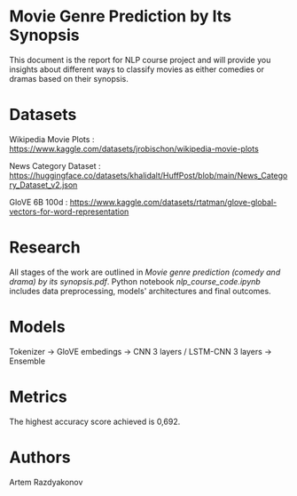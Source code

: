 # Movie Genre Prediction by Its Synopsis
This document is the report for NLP course project and will provide you insights about different ways to classify movies as either comedies or dramas based on their synopsis.

# Datasets
Wikipedia Movie Plots : https://www.kaggle.com/datasets/jrobischon/wikipedia-movie-plots

News Category Dataset : https://huggingface.co/datasets/khalidalt/HuffPost/blob/main/News_Category_Dataset_v2.json

GloVE 6B 100d : https://www.kaggle.com/datasets/rtatman/glove-global-vectors-for-word-representation

# Research
All stages of the work are outlined in *Movie genre prediction (comedy and drama) by its synopsis.pdf*. Python notebook *nlp_course_code.ipynb* includes data preprocessing, models' architectures and final outcomes. 

# Models
Tokenizer -> GloVE embedings -> CNN 3 layers / LSTM-CNN 3 layers -> Ensemble

# Metrics
The highest accuracy score achieved is 0,692. 

# Authors
Artem Razdyakonov
